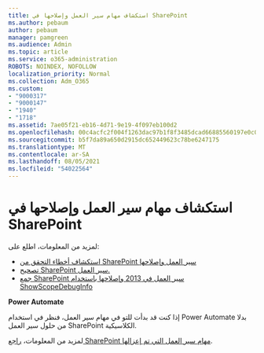 ```yaml
---
title: استكشاف مهام سير العمل وإصلاحها في SharePoint
ms.author: pebaum
author: pebaum
manager: pamgreen
ms.audience: Admin
ms.topic: article
ms.service: o365-administration
ROBOTS: NOINDEX, NOFOLLOW
localization_priority: Normal
ms.collection: Adm_O365
ms.custom:
- "9000317"
- "9000147"
- "1940"
- "1718"
ms.assetid: 7ae05f21-eb16-4d71-9e19-4f097eb100d2
ms.openlocfilehash: 00c4acfc2f004f1263dac97b1f8f3485dcad66885560197e0c0a6e13e8cd34b1
ms.sourcegitcommit: b5f7da89a650d2915dc652449623c78be6247175
ms.translationtype: MT
ms.contentlocale: ar-SA
ms.lasthandoff: 08/05/2021
ms.locfileid: "54022564"
---
```

# <a name="troubleshoot-workflows-in-sharepoint"></a>استكشاف مهام سير العمل وإصلاحها في SharePoint

لمزيد من المعلومات، اطلع على:

- [استكشاف أخطاء التحقق من SharePoint سير العمل وإصلاحها](/sharepoint/dev/general-development/troubleshooting-sharepoint-server-workflow-validation-errors-in-visio)
- [تصحيح SharePoint سير العمل.](/sharepoint/dev/general-development/debugging-sharepoint-server-workflows)
- [جمع SharePoint سير العمل في 2013 وإصلاحها باستخدام ShowScopeDebugInfo](/sharepoint/troubleshoot/workflows/gather-workflow-data)

**Power Automate**

إذا كنت قد بدأت للتو في مهام [](/power-automate/modern-approvals) سير العمل، فنظر في استخدام Power Automate بدلا من حلول سير العمل SharePoint الكلاسيكية.

لمزيد من المعلومات، [راجع SharePoint مهام سير العمل التي تم إعزالها](/alchemyinsights/sharepoint-workflows-retiring).
